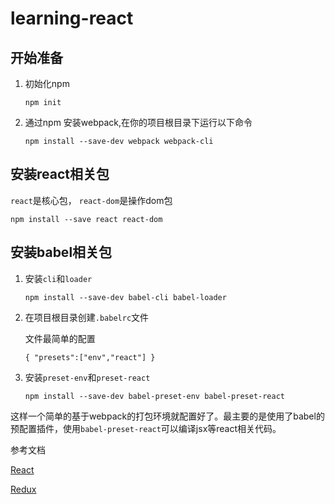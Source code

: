 # learning-react

## 开始准备

1. 初始化npm

       npm init


1. 通过npm 安装webpack,在你的项目根目录下运行以下命令

       npm install --save-dev webpack webpack-cli

##  安装react相关包

`react`是核心包， `react-dom`是操作dom包

    npm install --save react react-dom

## 安装babel相关包
1. 安装`cli`和`loader`
       
       npm install --save-dev babel-cli babel-loader

2. 在项目根目录创建`.babelrc`文件

      文件最简单的配置

      `{
"presets":["env","react"]
}`

3. 安装`preset-env`和`preset-react`

       npm install --save-dev babel-preset-env babel-preset-react

这样一个简单的基于webpack的打包环境就配置好了。最主要的是使用了babel的预配置插件，使用`babel-preset-react`可以编译jsx等react相关代码。


参考文档

[React](https://hulufei.gitbooks.io/react-tutorial/content/introduction.html)

[Redux](http://www.redux.org.cn/)
